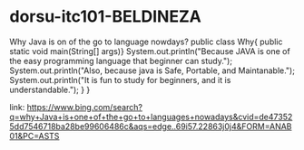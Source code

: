 # dorsu-itc101-BELDINEZA
Why Java is on of the go to language nowdays?
public class Why{
   public static void main(String[] args)}
        System.out.println("Because JAVA is one of the easy programming language that beginner can study.");
        System.out.println("Also, because java is Safe, Portable, and Maintanable."); 
        System.out.println("It is fun to study for beginners, and it is understandable.");
   }
}

link: https://www.bing.com/search?q=why+Java+is+one+of+the+go+to+languages+nowadays&cvid=de473525dd7546718ba28be99606486c&aqs=edge..69i57.22863j0j4&FORM=ANAB01&PC=ASTS
